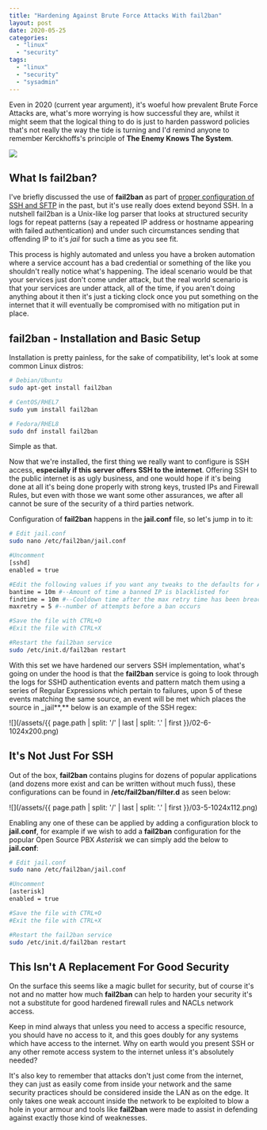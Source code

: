 ```yaml
---
title: "Hardening Against Brute Force Attacks With fail2ban"
layout: post
date: 2020-05-25
categories: 
  - "linux"
  - "security"
tags: 
  - "linux"
  - "security"
  - "sysadmin"
---
```


Even in 2020 (current year argument), it's woeful how prevalent Brute Force Attacks are, what's more worrying is how successful they are, whilst it might seem that the logical thing to do is just to harden password policies that's not really the way the tide is turning and I'd remind anyone to remember Kerckhoffs's principle of **The Enemy Knows The System**.

<img src="/assets/{{ page.path | split: '/' | last | split: '.' | first }}/01-1-1024x800.jpg" class="scaled-img-50">

## What Is fail2ban?

I've briefly discussed the use of **fail2ban** as part of [proper configuration of SSH and SFTP](/ssh-and-sftp-public-key-authentication-doing-it-right/) in the past, but it's use really does extend beyond SSH. In a nutshell fail2ban is a Unix-like log parser that looks at structured security logs for repeat patterns (say a repeated IP address or hostname appearing with failed authentication) and under such circumstances sending that offending IP to it's _jail_ for such a time as you see fit.

This process is highly automated and unless you have a broken automation where a service account has a bad credential or something of the like you shouldn't really notice what's happening. The ideal scenario would be that your services just don't come under attack, but the real world scenario is that your services are under attack, all of the time, if you aren't doing anything about it then it's just a ticking clock once you put something on the internet that it will eventually be compromised with no mitigation put in place.

## fail2ban - Installation and Basic Setup

Installation is pretty painless, for the sake of compatibility, let's look at some common Linux distros:

```bash
# Debian/Ubuntu
sudo apt-get install fail2ban

# CentOS/RHEL7
sudo yum install fail2ban

# Fedora/RHEL8
sudo dnf install fail2ban
```

Simple as that.

Now that we're installed, the first thing we really want to configure is SSH access, **especially if this server offers SSH to the internet**. Offering SSH to the public internet is as ugly business, and one would hope if it's being done at all it's being done properly with strong keys, trusted IPs and Firewall Rules, but even with those we want some other assurances, we after all cannot be sure of the security of a third parties network.

Configuration of **fail2ban** happens in the **jail.conf** file, so let's jump in to it:

```bash
# Edit jail.conf
sudo nano /etc/fail2ban/jail.conf

#Uncomment
[sshd]
enabled = true

#Edit the following values if you want any tweaks to the defaults for ALL JAILS
bantime = 10m #--Amount of time a banned IP is blacklisted for
findtime = 10m #--Cooldown time after the max retry time has been breached on a per-IP basis
maxretry = 5 #--number of attempts before a ban occurs

#Save the file with CTRL+O
#Exit the file with CTRL+X

#Restart the fail2ban service
sudo /etc/init.d/fail2ban restart
```

With this set we have hardened our servers SSH implementation, what's going on under the hood is that the **fail2ban** service is going to look through the logs for SSHD authentication events and pattern match them using a series of Regular Expressions which pertain to failures, upon 5 of these events matching the same source, an event will be met which places the source in _jail**,** below is an example of the SSH regex:

![](/assets/{{ page.path | split: '/' | last | split: '.' | first }}/02-6-1024x200.png)

## It's Not Just For SSH

Out of the box, **fail2ban** contains plugins for dozens of popular applications (and dozens more exist and can be written without much fuss), these configurations can be found in **/etc/fail2ban/filter.d** as seen below:

![](/assets/{{ page.path | split: '/' | last | split: '.' | first }}/03-5-1024x112.png)

Enabling any one of these can be applied by adding a configuration block to **jail.conf**, for example if we wish to add a **fail2ban** configuration for the popular Open Source PBX _Asterisk_ we can simply add the below to **jail.conf**:

```bash
# Edit jail.conf
sudo nano /etc/fail2ban/jail.conf

#Uncomment
[asterisk]
enabled = true

#Save the file with CTRL+O
#Exit the file with CTRL+X

#Restart the fail2ban service
sudo /etc/init.d/fail2ban restart
```

## This Isn't A Replacement For Good Security

On the surface this seems like a magic bullet for security, but of course it's not and no matter how much **fail2ban** can help to harden your security it's not a substitute for good hardened firewall rules and NACLs network access.

Keep in mind always that unless you need to access a specific resource, you should have no access to it, and this goes doubly for any systems which have access to the internet. Why on earth would you present SSH or any other remote access system to the internet unless it's absolutely needed?

It's also key to remember that attacks don't just come from the internet, they can just as easily come from inside your network and the same security practices should be considered inside the LAN as on the edge. It only takes one weak account inside the network to be exploited to blow a hole in your armour and tools like **fail2ban** were made to assist in defending against exactly those kind of weaknesses.
